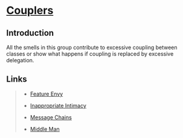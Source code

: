 # [Couplers](<https://refactoring.guru/refactoring/smells/couplers>)

## Introduction

All the smells in this group contribute to excessive coupling between classes or show what happens if coupling is replaced by excessive delegation.

## Links

> * [Feature Envy](<https://refactoring.guru/smells/feature-envy>)
>
> * [Inappropriate Intimacy](<https://refactoring.guru/smells/inappropriate-intimacy>)
>
> * [Message Chains](<https://refactoring.guru/smells/message-chains>)
>
> * [Middle Man](<https://refactoring.guru/smells/middle-man>)
